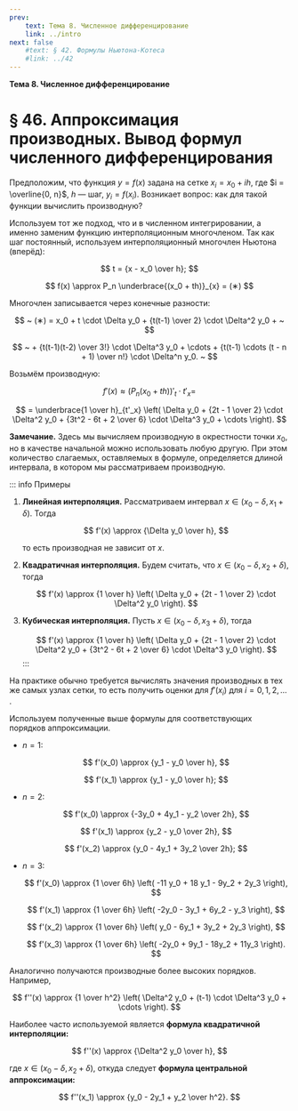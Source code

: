 ```yaml
---
prev:
    text: Тема 8. Численное дифференцирование
    link: ../intro
next: false
    #text: § 42. Формулы Ньютона-Котеса
    #link: ../42
---
```


**Тема 8. Численное дифференцирование**

# § 46. Аппроксимация производных. Вывод формул численного дифференцирования

Предположим, что функция $y = f(x)$ задана на сетке $x_i = x_0 + ih$, где $i = \overline{0, n}$, $h$ — шаг, $y_i = f(x_i)$. Возникает вопрос: как для такой функции вычислить производную?

Используем тот же подход, что и в численном интегрировании, а именно заменим функцию интерполяционным многочленом. Так как шаг постоянный, используем интерполяционный многочлен Ньютона (вперёд):

$$
t = {x - x_0 \over h};
$$

$$
f(x) \approx P_n \underbrace{(x_0 + th)}_{x} = (∗)
$$

Многочлен записывается через конечные разности:

$$
~ (∗) = x_0 + t \cdot \Delta y_0 + {t(t-1) \over 2} \cdot \Delta^2 y_0 + ~
$$

$$
~ + {t(t-1)(t-2) \over 3!} \cdot \Delta^3 y_0 + \cdots +
{t(t-1) \cdots (t - n + 1) \over n!} \cdot \Delta^n y_0. ~
$$

Возьмём производную:

$$
f'(x) \approx \left( P_n (x_0 + th) \right)'_t \cdot t'_x =
$$

$$
= \underbrace{1 \over h}_{t'_x} \left(
    \Delta y_0 + {2t - 1 \over 2} \cdot \Delta^2 y_0 + {3t^2 - 6t + 2 \over 6} \cdot \Delta^3 y_0 + \cdots
\right).
$$

**Замечание.** Здесь мы вычисляем производную в окрестности точки $x_0$, но в качестве начальной можно использовать любую другую. При этом количество слагаемых, оставляемых в формуле, определяется длиной интервала, в котором мы рассматриваем производную.

::: info Примеры
1. **Линейная интерполяция.** Рассматриваем интервал $x \in (x_0 - \delta, x_1 + \delta)$. Тогда

   $$
   f'(x) \approx {\Delta y_0 \over h},
   $$

   то есть производная не зависит от $x$.

2. **Квадратичная интерполяция.** Будем считать, что $x \in (x_0 - \delta, x_2 + \delta)$, тогда

   $$
   f'(x) \approx {1 \over h} \left(
    \Delta y_0 + {2t - 1 \over 2} \cdot \Delta^2 y_0
   \right).
   $$

3. **Кубическая интерполяция.** Пусть $x \in (x_0 - \delta, x_3 + \delta)$, тогда

   $$
   f'(x) \approx {1 \over h} \left(
    \Delta y_0 + {2t - 1 \over 2} \cdot \Delta^2 y_0 + {3t^2 - 6t + 2 \over 6} \cdot \Delta^3 y_0
   \right).
   $$
:::

На практике обычно требуется вычислять значения производных в тех же самых узлах сетки, то есть получить оценки для $f'(x_i)$ для $i = 0, 1, 2, ...$ .

Используем полученные выше формулы для соответствующих порядков аппроксимации.

* $n = 1$:

  $$
  f'(x_0) \approx {y_1 - y_0 \over h},
  $$

  $$
  f'(x_1) \approx {y_1 - y_0 \over h};
  $$

* $n = 2$:

  $$
  f'(x_0) \approx {-3y_0 + 4y_1 - y_2 \over 2h},
  $$

  $$
  f'(x_1) \approx {y_2 - y_0 \over 2h},
  $$

  $$
  f'(x_2) \approx {y_0 - 4y_1 + 3y_2 \over 2h};
  $$

* $n = 3$:

  $$
  f'(x_0) \approx {1 \over 6h} \left(
    -11 y_0 + 18 y_1 - 9y_2 + 2y_3
  \right),
  $$

  $$
  f'(x_1) \approx {1 \over 6h} \left(
    -2y_0 - 3y_1 + 6y_2 - y_3
  \right),
  $$

  $$
  f'(x_2) \approx {1 \over 6h} \left(
    y_0 - 6y_1 + 3y_2 + 2y_3
  \right),
  $$

  $$
  f'(x_3) \approx {1 \over 6h} \left(
    -2y_0 + 9y_1 - 18y_2 + 11y_3
  \right).
  $$

Аналогично получаются производные более высоких порядков. Например,

$$
f''(x) \approx {1 \over h^2} \left(
    \Delta^2 y_0 + (t-1) \cdot \Delta^3 y_0 + \cdots
\right).
$$

Наиболее часто используемой является **формула квадратичной интерполяции:**

$$
f''(x) \approx {\Delta^2 y_0 \over h},
$$

где $x \in (x_0 - \delta, x_2 + \delta)$, откуда следует **формула центральной аппроксимации:**

$$
f''(x_1) \approx {y_0 - 2y_1 + y_2 \over h^2}.
$$